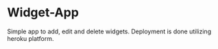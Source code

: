# Widget-App
Simple app to add, edit and delete widgets.
Deployment is done utilizing heroku platform.
